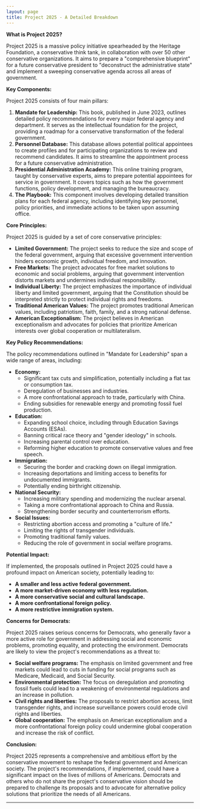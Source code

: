 ```yaml
---
layout: page
title: Project 2025 - A Detailed Breakdown
---
```


**What is Project 2025?**

Project 2025 is a massive policy initiative spearheaded by the Heritage Foundation, a conservative think tank, in collaboration with over 50 other conservative organizations. It aims to prepare a "comprehensive blueprint" for a future conservative president to "deconstruct the administrative state" and implement a sweeping conservative agenda across all areas of government.

**Key Components:**

Project 2025 consists of four main pillars:

1. **Mandate for Leadership:** This book, published in June 2023, outlines detailed policy recommendations for every major federal agency and department. It serves as the intellectual foundation for the project, providing a roadmap for a conservative transformation of the federal government.
2. **Personnel Database:** This database allows potential political appointees to create profiles and for participating organizations to review and recommend candidates. It aims to streamline the appointment process for a future conservative administration.
3. **Presidential Administration Academy:** This online training program, taught by conservative experts, aims to prepare potential appointees for service in government. It covers topics such as how the government functions, policy development, and managing the bureaucracy.
4. **The Playbook:** This component involves developing detailed transition plans for each federal agency, including identifying key personnel, policy priorities, and immediate actions to be taken upon assuming office.

**Core Principles:**

Project 2025 is guided by a set of core conservative principles:

* **Limited Government:** The project seeks to reduce the size and scope of the federal government, arguing that excessive government intervention hinders economic growth, individual freedom, and innovation.
* **Free Markets:** The project advocates for free market solutions to economic and social problems, arguing that government intervention distorts markets and undermines individual responsibility.
* **Individual Liberty:** The project emphasizes the importance of individual liberty and limited government, arguing that the Constitution should be interpreted strictly to protect individual rights and freedoms.
* **Traditional American Values:** The project promotes traditional American values, including patriotism, faith, family, and a strong national defense.
* **American Exceptionalism:** The project believes in American exceptionalism and advocates for policies that prioritize American interests over global cooperation or multilateralism.

**Key Policy Recommendations:**

The policy recommendations outlined in "Mandate for Leadership" span a wide range of areas, including:

* **Economy:**
    * Significant tax cuts and simplification, potentially including a flat tax or consumption tax.
    * Deregulation of businesses and industries.
    * A more confrontational approach to trade, particularly with China.
    * Ending subsidies for renewable energy and promoting fossil fuel production.
* **Education:**
    * Expanding school choice, including through Education Savings Accounts (ESAs).
    * Banning critical race theory and "gender ideology" in schools.
    * Increasing parental control over education.
    * Reforming higher education to promote conservative values and free speech.
* **Immigration:**
    * Securing the border and cracking down on illegal immigration.
    * Increasing deportations and limiting access to benefits for undocumented immigrants.
    * Potentially ending birthright citizenship.
* **National Security:**
    * Increasing military spending and modernizing the nuclear arsenal.
    * Taking a more confrontational approach to China and Russia.
    * Strengthening border security and counterterrorism efforts.
* **Social Issues:**
    * Restricting abortion access and promoting a "culture of life."
    * Limiting the rights of transgender individuals.
    * Promoting traditional family values.
    * Reducing the role of government in social welfare programs.

**Potential Impact:**

If implemented, the proposals outlined in Project 2025 could have a profound impact on American society, potentially leading to:

* **A smaller and less active federal government.**
* **A more market-driven economy with less regulation.**
* **A more conservative social and cultural landscape.**
* **A more confrontational foreign policy.**
* **A more restrictive immigration system.**

**Concerns for Democrats:**

Project 2025 raises serious concerns for Democrats, who generally favor a more active role for government in addressing social and economic problems, promoting equality, and protecting the environment. Democrats are likely to view the project's recommendations as a threat to:

* **Social welfare programs:** The emphasis on limited government and free markets could lead to cuts in funding for social programs such as Medicare, Medicaid, and Social Security.
* **Environmental protection:** The focus on deregulation and promoting fossil fuels could lead to a weakening of environmental regulations and an increase in pollution.
* **Civil rights and liberties:** The proposals to restrict abortion access, limit transgender rights, and increase surveillance powers could erode civil rights and liberties.
* **Global cooperation:** The emphasis on American exceptionalism and a more confrontational foreign policy could undermine global cooperation and increase the risk of conflict.

**Conclusion:**

Project 2025 represents a comprehensive and ambitious effort by the conservative movement to reshape the federal government and American society. The project's recommendations, if implemented, could have a significant impact on the lives of millions of Americans. Democrats and others who do not share the project's conservative vision should be prepared to challenge its proposals and to advocate for alternative policy solutions that prioritize the needs of all Americans. 

----
